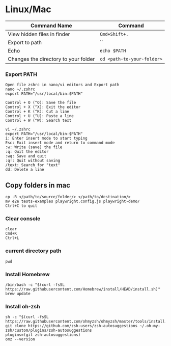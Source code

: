 # Linux/Mac
| Command Name                         | Command                    |
|--------------------------------------|----------------------------|
| View hidden files in finder          | `Cmd+Shift+.`              |
| Export to path                       | ``                         |
| Echo                                 | `echo $PATH`               |
| Changes the directory to your folder | `cd <path-to-your-folder>` |


### Export PATH
    Open file zshrc in nano/vi editors and Export path
    nano ~/.zshrc
    export PATH="/usr/local/bin:$PATH"

    Control + O (^O): Save the file
    Control + X (^X): Exit the editor
    Control + K (^K): Cut a line
    Control + U (^U): Paste a line
    Control + W (^W): Search text

    vi ~/.zshrc
    export PATH="/usr/local/bin:$PATH"
    i: Enter insert mode to start typing
    Esc: Exit insert mode and return to command mode
    :w: Write (save) the file
    :q: Quit the editor
    :wq: Save and quit
    :q!: Quit without saving
    /text: Search for "text"
    dd: Delete a line

## Copy folders in mac
    cp -R </path/to/source/folder/> </path/to/destination/>
    mv e2e tests-examples playwright.config.js playwright-demo/
    Ctrl+C to quit

### Clear console
    clear
    Cmd+K
    Ctrl+L
### current directory path
    pwd

### Install Homebrew
    /bin/bash -c "$(curl -fsSL https://raw.githubusercontent.com/Homebrew/install/HEAD/install.sh)"
    brew update
### Install oh-zsh
    sh -c "$(curl -fsSL https://raw.githubusercontent.com/ohmyzsh/ohmyzsh/master/tools/install.sh)"
    git clone https://github.com/zsh-users/zsh-autosuggestions ~/.oh-my-zsh/custom/plugins/zsh-autosuggestions
    plugins=(git zsh-autosuggestions)
    omz --version
